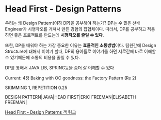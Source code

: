 # Head First - Design Patterns
우리는 왜 Design Pattern(이하 DP)을 공부해야 하는가? DP는 수 많은 선배 Engineer가 시행착오를 거쳐서 만든 경험의 집합체이다. 따라서, DP를 공부하고 적용하면 좋은 프로젝트를 만드는데 **시행착오를 줄일 수 있다**.

또한, DP를 배워야 하는 가장 중요한 이유는 **효율적인 소통방법**이다. 팀원간에 Design Structure에 대해서 이야기 할때, DP의 용어들로 이야기를 하면 서로간에 바로 이해할 수 있기때문에 소통의 비용을 줄일 수 있다.

DP를 통해서 JAVA LIB, SPRING등을 좀더 잘 이해할 수 있다

Current: 4장 Baking with OO goodness: the Factory Pattern (Re 2)

SKIMMING 1, REPETITION 0.25

DESIGN PATTERN|JAVA|HEAD FIRST|ERIC FREEMAN|ELISABETH FREEMAN|  

[Head First - Design Patterns 책 링크](https://www.amazon.com/Head-First-Design-Patterns-Brain-Friendly/dp/0596007124)
